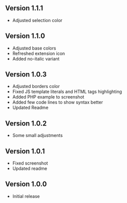 ## Version 1.1.1

* Adjusted selection color

## Version 1.1.0

* Adjusted base colors
* Refreshed extension icon
* Added no-italic variant

## Version 1.0.3

* Adjusted borders color
* Fixed JS template literals and HTML tags highlighting
* Added PHP example to screenshot
* Added few code lines to show syntax better
* Updated Readme

## Version 1.0.2

* Some small adjustments

## Version 1.0.1

* Fixed screenshot
* Updated readme

## Version 1.0.0

* Initial release
